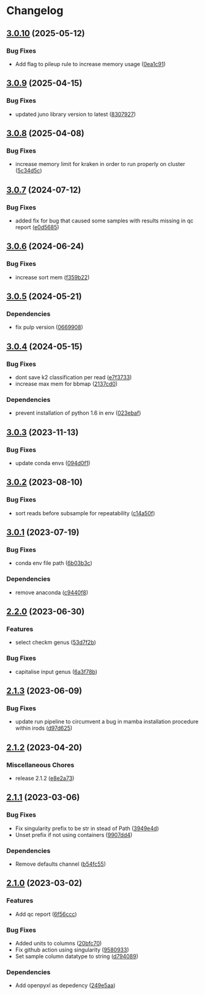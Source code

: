 # Changelog

## [3.0.10](https://github.com/RIVM-bioinformatics/juno-assembly/compare/v3.0.9...v3.0.10) (2025-05-12)


### Bug Fixes

* Add flag to pileup rule to increase memory usage ([0ea1c91](https://github.com/RIVM-bioinformatics/juno-assembly/commit/0ea1c9133c74c5df7c63ee37615691254ffcb953))

## [3.0.9](https://github.com/RIVM-bioinformatics/juno-assembly/compare/v3.0.8...v3.0.9) (2025-04-15)


### Bug Fixes

* updated juno library version to latest ([8307927](https://github.com/RIVM-bioinformatics/juno-assembly/commit/8307927f1d44b999b930b354a4ce2ad1d140fd93))

## [3.0.8](https://github.com/RIVM-bioinformatics/juno-assembly/compare/v3.0.7...v3.0.8) (2025-04-08)


### Bug Fixes

* increase memory limit for kraken in order to run properly on cluster ([5c34d5c](https://github.com/RIVM-bioinformatics/juno-assembly/commit/5c34d5ca6a210f9551c9be4964e698dfa2357988))

## [3.0.7](https://github.com/RIVM-bioinformatics/juno-assembly/compare/v3.0.6...v3.0.7) (2024-07-12)


### Bug Fixes

* added fix for bug that caused some samples with results missing in qc report ([e0d5685](https://github.com/RIVM-bioinformatics/juno-assembly/commit/e0d568550757ab859611ed1927ae03dca3c817a3))

## [3.0.6](https://github.com/RIVM-bioinformatics/juno-assembly/compare/v3.0.5...v3.0.6) (2024-06-24)


### Bug Fixes

* increase sort mem ([f359b22](https://github.com/RIVM-bioinformatics/juno-assembly/commit/f359b228ca7394f41011cb85d21f64bcda5d797d))

## [3.0.5](https://github.com/RIVM-bioinformatics/juno-assembly/compare/v3.0.4...v3.0.5) (2024-05-21)


### Dependencies

* fix pulp version ([0669908](https://github.com/RIVM-bioinformatics/juno-assembly/commit/066990861d48e0ec511361aa1924eb1201747c0a))

## [3.0.4](https://github.com/RIVM-bioinformatics/juno-assembly/compare/v3.0.3...v3.0.4) (2024-05-15)


### Bug Fixes

* dont save k2 classification per read ([e7f3733](https://github.com/RIVM-bioinformatics/juno-assembly/commit/e7f373388b55c9e0026c35e80afcac9abcdee751))
* increase max mem for bbmap ([2137cd0](https://github.com/RIVM-bioinformatics/juno-assembly/commit/2137cd0eccb2fc7a09a1d90f594b5004c3c98d67))


### Dependencies

* prevent installation of python 1.6 in env ([023ebaf](https://github.com/RIVM-bioinformatics/juno-assembly/commit/023ebaf9988624ac10dc47e540b8bb44aa134455))

## [3.0.3](https://github.com/RIVM-bioinformatics/juno-assembly/compare/v3.0.2...v3.0.3) (2023-11-13)


### Bug Fixes

* update conda envs ([094d0f1](https://github.com/RIVM-bioinformatics/juno-assembly/commit/094d0f17329d20ee8991d6d235bdc77508961c10))

## [3.0.2](https://github.com/RIVM-bioinformatics/juno-assembly/compare/v3.0.1...v3.0.2) (2023-08-10)


### Bug Fixes

* sort reads before subsample for repeatability ([c14a50f](https://github.com/RIVM-bioinformatics/juno-assembly/commit/c14a50f3d286bc3f2e4410ba3208b96337cc8211))

## [3.0.1](https://github.com/RIVM-bioinformatics/juno-assembly/compare/v3.0.0...v3.0.1) (2023-07-19)


### Bug Fixes

* conda env file path ([6b03b3c](https://github.com/RIVM-bioinformatics/juno-assembly/commit/6b03b3c39c1a3a6c0283a9cc5dd11133a98db1d1))


### Dependencies

* remove anaconda ([c9440f8](https://github.com/RIVM-bioinformatics/juno-assembly/commit/c9440f8de666bd88ac9e89b41c002b20a2462561))

## [2.2.0](https://github.com/RIVM-bioinformatics/juno-assembly/compare/v2.1.3...v2.2.0) (2023-06-30)


### Features

* select checkm genus ([53d7f2b](https://github.com/RIVM-bioinformatics/juno-assembly/commit/53d7f2b257e9da013b83567ecfff747b5805ccd2))


### Bug Fixes

* capitalise input genus ([6a3f78b](https://github.com/RIVM-bioinformatics/juno-assembly/commit/6a3f78b651e950a2a7bd9af7c6ffcca6670e0a96))

## [2.1.3](https://github.com/RIVM-bioinformatics/juno-assembly/compare/v2.1.2...v2.1.3) (2023-06-09)


### Bug Fixes

* update run pipeline to circumvent a bug in mamba installation procedure within irods ([d97d625](https://github.com/RIVM-bioinformatics/juno-assembly/commit/d97d625eca859ebe734df9e1c85a5e244b3b2804))

## [2.1.2](https://github.com/RIVM-bioinformatics/juno-assembly/compare/v2.1.1...v2.1.2) (2023-04-20)


### Miscellaneous Chores

* release 2.1.2 ([e8e2a73](https://github.com/RIVM-bioinformatics/juno-assembly/commit/e8e2a73b86f8dbd2b7736e68f71c820e0bf9f2e6))

## [2.1.1](https://github.com/RIVM-bioinformatics/juno-assembly/compare/v2.1.0...v2.1.1) (2023-03-06)


### Bug Fixes

* Fix singularity prefix to be str in stead of Path ([3949e4d](https://github.com/RIVM-bioinformatics/juno-assembly/commit/3949e4d28a9a8d5a8f6c1130c0b750f24a4cae52))
* Unset prefix if not using containers ([9907dd4](https://github.com/RIVM-bioinformatics/juno-assembly/commit/9907dd460e377b39911ed4b89061ba1eea67634e))


### Dependencies

* Remove defaults channel ([b54fc55](https://github.com/RIVM-bioinformatics/juno-assembly/commit/b54fc555730825adac2040f2f83c3eeba110c5e7))

## [2.1.0](https://github.com/RIVM-bioinformatics/juno-assembly/compare/v2.0.8...v2.1.0) (2023-03-02)


### Features

* Add qc report ([6f56ccc](https://github.com/RIVM-bioinformatics/juno-assembly/commit/6f56cccefcd2f287bc501bbd99208edb00783359))


### Bug Fixes

* Added units to columns ([20bfc70](https://github.com/RIVM-bioinformatics/juno-assembly/commit/20bfc70df191f773804c2bfcbe681d133580b740))
* Fix github action using singularity ([9580933](https://github.com/RIVM-bioinformatics/juno-assembly/commit/9580933cda27216ede7b62e41236d4931d003fee))
* Set sample column datatype to string ([d794089](https://github.com/RIVM-bioinformatics/juno-assembly/commit/d7940898d27753fdb33d23bc305a91ba7efd1824))


### Dependencies

* Add openpyxl as depedency ([249e5aa](https://github.com/RIVM-bioinformatics/juno-assembly/commit/249e5aa63bc4a6c9f4c30f885a89512af5749a2e))
